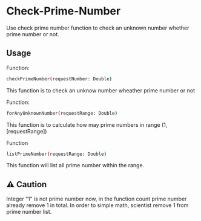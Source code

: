 # Check-Prime-Number

Use check prime number function to check an unknown number whether prime number or not.

## Usage

Function:
```bash
checkPrimeNumber(requestNumber: Double)
```
This function is to check an unknow number wheather prime number or not

Function:
```bash
forAnyUnknownNumber(requestRange: Double)
```
This function is to calculate how may prime numbers in range (1, [requestRange])

Function
```bash
listPrimeNumber(requestRange: Double)
```
This function will list all prime number within the range.

## ⚠️ Caution
Integer “1” is not prime number now, in the function count prime number already remove 1 in total.
In order to simple math, scientist remove 1 from prime number list.

